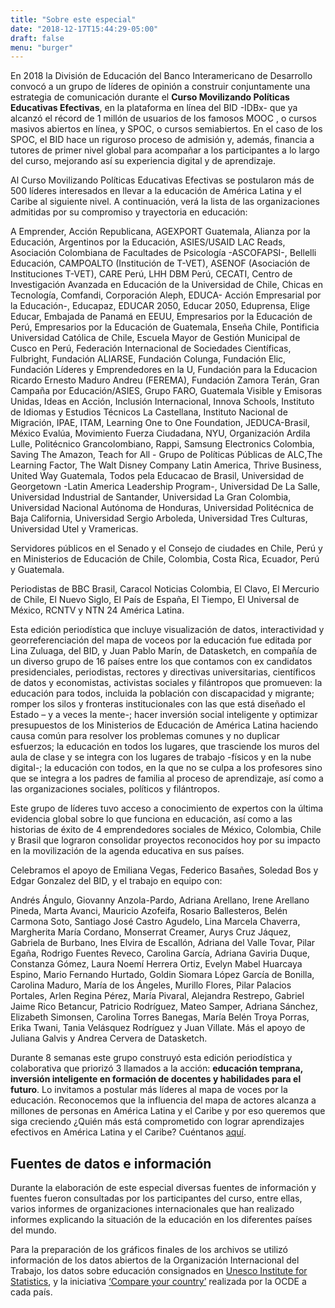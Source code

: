 ```yaml
---
title: "Sobre este especial"
date: "2018-12-17T15:44:29-05:00"
draft: false
menu: "burger"
---
```


En 2018 la División de Educación del Banco Interamericano de Desarrollo convocó a un grupo de líderes de opinión a construir conjuntamente una estrategia de comunicación durante el **Curso Movilizando Políticas Educativas Efectivas**, en la plataforma en línea del BID -IDBx- que ya alcanzó el récord de 1 millón de usuarios de los famosos MOOC , o cursos masivos abiertos en línea, y SPOC, o cursos semiabiertos.  En el caso de los SPOC, el BID hace un riguroso proceso de admisión y, además, financia a tutores de primer nivel global para acompañar a los participantes a lo largo del curso, mejorando así su experiencia digital y de aprendizaje.

Al Curso Movilizando Políticas Educativas Efectivas se postularon más de 500 líderes interesados en llevar a la educación de América Latina y el Caribe al siguiente nivel.  A continuación, verá la lista de las organizaciones admitidas por su compromiso y trayectoria en educación:

A Emprender, Acción Republicana, AGEXPORT Guatemala, Alianza por la Educación, Argentinos por la Educación, ASIES/USAID LAC Reads, Asociación Colombiana de Facultades de Psicología -ASCOFAPSI-, Bellelli Educación, CAMPOALTO (Institución de T-VET), ASENOF (Asociación de Instituciones T-VET), CARE Perú, LHH DBM Perú, CECATI, Centro de Investigación Avanzada en Educación de la Universidad de Chile, Chicas en Tecnología, Comfandi, Corporación Aleph, EDUCA- Acción Empresarial por la Educación-, Educapaz, EDUCAR 2050, Educar 2050, Eduprensa, Elige Educar, Embajada de Panamá en EEUU, Empresarios por la Educación de Perú, Empresarios por la Educación de Guatemala, Enseña Chile, Pontificia Universidad Católica de Chile, Escuela Mayor de Gestión Municipal de Cusco en Perú, Federación Internacional de Sociedades Científicas, Fulbright, Fundación ALIARSE, Fundación Colunga, Fundación Elic, Fundación Líderes y Emprendedores en la U, Fundación para la Educacion Ricardo Ernesto Maduro Andreu (FEREMA), Fundación Zamora Terán, Gran Campaña por Educación/ASIES, Grupo FARO, Guatemala Visible y Emisoras Unidas, Ideas en Acción, Inclusión Internacional, Innova Schools, Instituto de Idiomas y Estudios Técnicos La Castellana, Instituto Nacional de Migración, IPAE, ITAM, Learning One to One Foundation, JEDUCA-Brasil, México Evalúa, Movimiento Fuerza Ciudadana, NYU, Organización Ardila Lulle, Politécnico Grancolombiano, Rappi, Samsung Electronics Colombia, Saving The Amazon, Teach for All - Grupo de Políticas Públicas de ALC,The Learning Factor, The Walt Disney Company Latin America, Thrive Business, United Way Guatemala, Todos pela Educacao de Brasil, Universidad de Georgetown -Latin America Leadership Program-, Universidad De La Salle, Universidad Industrial de Santander, Universidad La Gran Colombia, Universidad Nacional Autónoma de Honduras, Universidad Politécnica de Baja California, Universidad Sergio Arboleda, Universidad Tres Culturas, Universidad Utel y Vramericas.

Servidores públicos en el Senado y el Consejo de ciudades en Chile, Perú y en Ministerios de Educación de Chile, Colombia, Costa Rica, Ecuador, Perú y Guatemala.

Periodistas de BBC Brasil, Caracol Noticias Colombia, El Clavo, El Mercurio de Chile, El Nuevo Siglo, El País de España, El Tiempo, El Universal de México, RCNTV y NTN 24 América Latina.

Esta edición periodística que incluye visualización de datos,  interactividad y georreferenciación del mapa de voceos por la educación fue editada por Lina Zuluaga, del BID,  y Juan Pablo Marín, de Datasketch, en compañía de un diverso grupo de 16 países entre los que contamos con ex candidatos presidenciales, periodistas, rectores y directivas universitarias, científicos de datos y economistas, activistas sociales y filántropos que promueven: la educación para todos, incluida la población con discapacidad y migrante; romper los silos y fronteras institucionales con las que está diseñado el Estado – y a veces la mente-; hacer inversión social inteligente y optimizar presupuestos de los Ministerios de Educación de América Latina haciendo causa común para resolver los problemas comunes y no duplicar esfuerzos; la educación en todos los lugares, que trasciende los muros del aula de clase y se integra con los lugares de trabajo -físicos y en la nube digital-; la educación con todos, en la que no se culpa a  los profesores sino que se integra a los padres de familia al proceso de aprendizaje, así como a las organizaciones sociales, políticos y filántropos.

Este grupo de líderes tuvo acceso a conocimiento de expertos con la última evidencia global sobre lo que funciona en educación, así como a las historias de éxito de 4 emprendedores sociales de México, Colombia, Chile y Brasil que lograron consolidar proyectos reconocidos hoy por su impacto en la movilización de la agenda educativa en sus países.

Celebramos el apoyo de Emiliana Vegas, Federico Basañes, Soledad Bos y Edgar Gonzalez del BID, y el trabajo en equipo con:

Andrés 	Ángulo, Giovanny Anzola-Pardo, Adriana Arellano, Irene Arellano Pineda, Marta Avanci, Mauricio Azofeifa, Rosario Ballesteros, Belén Carmona Soto, Santiago José Castro Agudelo, Lina Marcela Chaverra, Margherita María Cordano, Monserrat Creamer, Aurys Cruz Jáquez, Gabriela de Burbano, Ines Elvira de Escallón, Adriana del Valle Tovar, Pilar Egaña, Rodrigo Fuentes Reveco, Carolina García, Adriana Gaviria Duque, Constanza Gómez, Laura Noemí Herrera Ortiz, Evelyn Mabel Huarcaya Espino, Mario Fernando Hurtado, Goldin Siomara López García de Bonilla, Carolina Maduro, María de los Ángeles, Murillo Flores, Pilar Palacios Portales, Arlen Regina Pérez, María	Pivaral, Alejandra Restrepo, Gabriel Jaime Rico Betancur, Patricio Rodríguez, Mateo Samper, Adriana Sánchez, Elizabeth Simonsen, Carolina Torres Banegas, María Belén Troya Porras, Erika	Twani, Tania Velásquez Rodríguez y Juan Villate. Más el apoyo de Juliana Galvis y Andrea Cervera de Datasketch.

Durante 8 semanas este grupo construyó esta edición periodística y colaborativa que priorizó 3 llamados a la acción: **educación temprana, inversión inteligente en formación de docentes y habilidades para el futuro**. Lo invitamos a postular más líderes al mapa de voces por la educación. Reconocemos que la influencia del mapa de actores alcanza a millones de personas en América Latina y el Caribe y por eso queremos que siga creciendo ¿Quién más está comprometido con lograr aprendizajes efectivos en América Latina y el Caribe? Cuéntanos [aquí](https://docs.google.com/forms/d/1ZerkyboRnFbAgJdakX2ooigezjXRx9izhrArTT0TLBM/prefill).


## Fuentes de datos e información 

Durante la elaboración de este especial diversas fuentes de información y fuentes fueron consultadas por los participantes del curso, entre ellas, varios informes de organizaciones internacionales que han realizado informes explicando la situación de la educación en los diferentes países del mundo. 

Para la preparación de los gráficos finales de los archivos se utilizó información de los datos abiertos de la Organización Internacional del Trabajo, los datos sobre educación consignados en [Unesco Institute for Statistics](http://data.uis.unesco.org/#), y la iniciativa [‘Compare your country’](https://www1.compareyourcountry.org/en) realizada por la OCDE a cada país.


